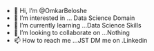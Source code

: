 - 👋 Hi, I’m @OmkarBeloshe
- 👀 I’m interested in ... Data Science Domain
- 🌱 I’m currently learning ...Data Science Skills
- 💞️ I’m looking to collaborate on ...Nothing
- 📫 How to reach me ...JST DM me on .Linkedin

<!---
OmkarBeloshe/OmkarBeloshe is a ✨ special ✨ repository because its `README.md` (this file) appears on your GitHub profile.
You can click the Preview link to take a look at your changes.
--->
